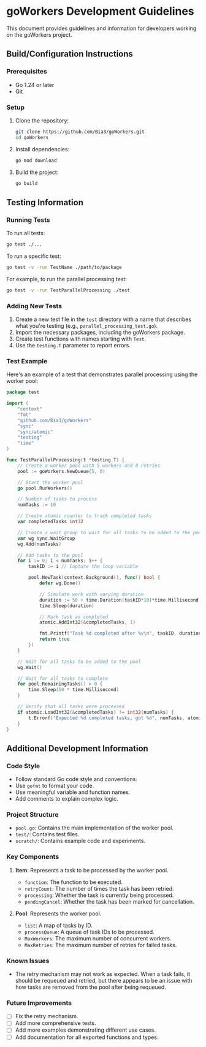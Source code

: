 # goWorkers Development Guidelines

This document provides guidelines and information for developers working on the goWorkers project.

## Build/Configuration Instructions

### Prerequisites

- Go 1.24 or later
- Git

### Setup

1. Clone the repository:
   ```bash
   git clone https://github.com/Bia3/goWorkers.git
   cd goWorkers
   ```

2. Install dependencies:
   ```bash
   go mod download
   ```

3. Build the project:
   ```bash
   go build
   ```

## Testing Information

### Running Tests

To run all tests:
```bash
go test ./...
```

To run a specific test:
```bash
go test -v -run TestName ./path/to/package
```

For example, to run the parallel processing test:
```bash
go test -v -run TestParallelProcessing ./test
```

### Adding New Tests

1. Create a new test file in the `test` directory with a name that describes what you're testing (e.g., `parallel_processing_test.go`).
2. Import the necessary packages, including the goWorkers package.
3. Create test functions with names starting with `Test`.
4. Use the `testing.T` parameter to report errors.

### Test Example

Here's an example of a test that demonstrates parallel processing using the worker pool:

```go
package test

import (
	"context"
	"fmt"
	"github.com/Bia3/goWorkers"
	"sync"
	"sync/atomic"
	"testing"
	"time"
)

func TestParallelProcessing(t *testing.T) {
	// Create a worker pool with 5 workers and 0 retries
	pool := goWorkers.NewQueue(5, 0)

	// Start the worker pool
	go pool.RunWorkers()

	// Number of tasks to process
	numTasks := 10

	// Create atomic counter to track completed tasks
	var completedTasks int32

	// Create a wait group to wait for all tasks to be added to the pool
	var wg sync.WaitGroup
	wg.Add(numTasks)

	// Add tasks to the pool
	for i := 0; i < numTasks; i++ {
		taskID := i // Capture the loop variable

		pool.NewTask(context.Background(), func() bool {
			defer wg.Done()

			// Simulate work with varying duration
			duration := 50 + time.Duration(taskID*10)*time.Millisecond
			time.Sleep(duration)

			// Mark task as completed
			atomic.AddInt32(&completedTasks, 1)

			fmt.Printf("Task %d completed after %v\n", taskID, duration)
			return true
		})
	}

	// Wait for all tasks to be added to the pool
	wg.Wait()

	// Wait for all tasks to complete
	for pool.RemainingTasks() > 0 {
		time.Sleep(50 * time.Millisecond)
	}

	// Verify that all tasks were processed
	if atomic.LoadInt32(&completedTasks) != int32(numTasks) {
		t.Errorf("Expected %d completed tasks, got %d", numTasks, atomic.LoadInt32(&completedTasks))
	}
}
```

## Additional Development Information

### Code Style

- Follow standard Go code style and conventions.
- Use `gofmt` to format your code.
- Use meaningful variable and function names.
- Add comments to explain complex logic.

### Project Structure

- `pool.go`: Contains the main implementation of the worker pool.
- `test/`: Contains test files.
- `scratch/`: Contains example code and experiments.

### Key Components

1. **Item**: Represents a task to be processed by the worker pool.
   - `function`: The function to be executed.
   - `retryCount`: The number of times the task has been retried.
   - `processing`: Whether the task is currently being processed.
   - `pendingCancel`: Whether the task has been marked for cancellation.

2. **Pool**: Represents the worker pool.
   - `list`: A map of tasks by ID.
   - `processQueue`: A queue of task IDs to be processed.
   - `MaxWorkers`: The maximum number of concurrent workers.
   - `MaxRetries`: The maximum number of retries for failed tasks.

### Known Issues

- The retry mechanism may not work as expected. When a task fails, it should be requeued and retried, but there appears to be an issue with how tasks are removed from the pool after being requeued.

### Future Improvements

- [ ] Fix the retry mechanism.
- [ ] Add more comprehensive tests.
- [ ] Add more examples demonstrating different use cases.
- [ ] Add documentation for all exported functions and types.
